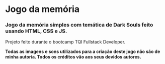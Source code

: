 # Jogo da memória

### Jogo da memória simples com temática de Dark Souls feito usando HTML, CSS e JS.

Projeto feito durante o bootcamp TQI Fullstack Developer.

**Todas as imagens e sons utilizados para a criação deste jogo não são de minha autoria. Todos os créditos vão aos seus devidos autores.**
